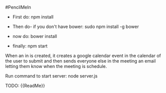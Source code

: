 #PencilMeIn


* First do: 
     npm install 

* Then do- if you don't have bower: 
     sudo npm install -g bower 

* now do: 
     bower install 

* finally: 
    npm start 



When an in is created, it creates a google calendar event 
in the calendar of the user to submit and then sends 
everyone else in the meeting an email letting them 
know when the meeting is schedule. 


Run command to start server: node server.js  

TODO: {{ReadMe}}
